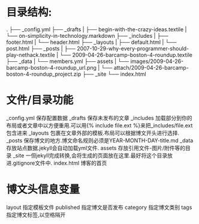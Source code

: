 # 目录结构:
.
├── _config.yml
├── _drafts
|   ├── begin-with-the-crazy-ideas.textile
|   └── on-simplicity-in-technology.markdown
├── _includes
|   ├── footer.html
|   └── header.html
├── _layouts
|   ├── default.html
|   └── post.html
├── _posts
|   ├── 2007-10-29-why-every-programmer-should-play-nethack.textile
|   └── 2009-04-26-barcamp-boston-4-roundup.textile
├── _data
|   └── members.yml
├── assets
|   └── images/2009-04-26-barcamp-boston-4-roundup_url.png
|   └── attach/2009-04-26-barcamp-boston-4-roundup_project.zip
├── _site
└── index.html

# 文件/目录功能
_config.yml 保存配置数据
_drafts	    保存未发布的文章
_includes   加载部分到你的布局或者文章中以方便重用.可以用{% include file.ext %}来把_includes/file.ext包含进来
_layouts    包裹在文章外部的模板.布局可以根据博文开头进行选择.
_posts	    保存博文的地方.博文命名规则必须是YEAR-MONTH-DAY-title.md
_data	    存放站点数据.jekyll会自动加载yml文件.
assets	    存放引用文件-图片/附件等的目录
_site	    一但jekyll完成转换,会将生成的页面放在这里.最好将这个目录放进.gitignore文件中.
index.html  博客的首页

# 博文头信息变量
layout	    指定模板文件
published   指定博文是否发布
category    指定博文类别
tags	    指定博文标签,以空格隔开


